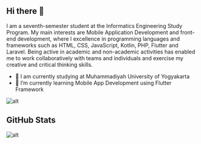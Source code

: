 ## Hi there 👋


I am a seventh-semester student at the Informatics Engineering Study Program. My main interests are Mobile Application Development and front-end development, where I excellence in programming languages and frameworks such as HTML, CSS, JavaScript, Kotlin, PHP, Flutter and Laravel. Being active in academic and non-academic activities has enabled me to work collaboratively with teams and individuals and exercise my creative and critical thinking skills.

- 🔭 I am currently studying at Muhammadiyah University of Yogyakarta
- 🌱 I’m currently learning Mobile App Development using Flutter Framework







![alt](https://github-readme-stats.vercel.app/api/top-langs/?username=Priboen&theme=tokyonight&show_icons=true&hide_border=true&layout=compact)


## GitHub Stats





![alt](https://github-readme-streak-stats.herokuapp.com/?user=Priboen&theme=tokyonight&hide_border=true)

